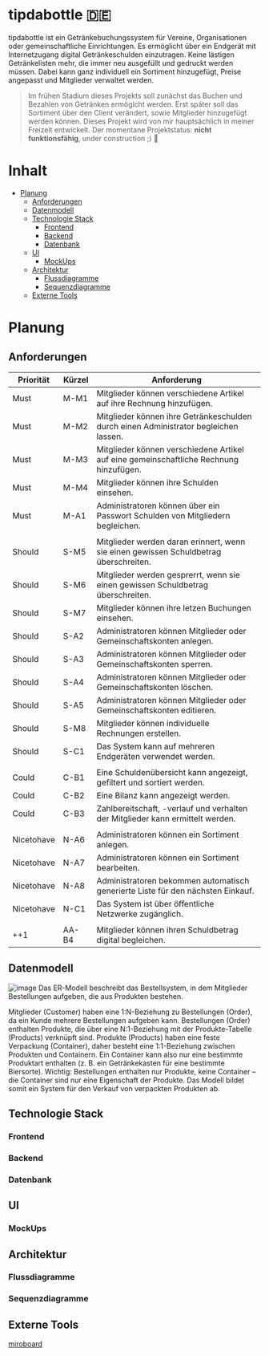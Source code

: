 # tipdabottle 🇩🇪
tipdabottle ist ein Getränkebuchungssystem für Vereine, Organisationen oder gemeinschaftliche Einrichtungen. Es ermöglicht über ein Endgerät mit Internetzugang digital Getränkeschulden einzutragen. Keine lästigen Getränkelisten mehr, die immer neu ausgefüllt und gedruckt werden müssen. Dabei kann ganz individuell ein Sortiment hinzugefügt, Preise angepasst und Mitglieder verwaltet werden.
> Im frühen Stadium dieses Projekts soll zunächst das Buchen und Bezahlen von Getränken ermöglcht werden. Erst später soll das Sortiment über den Client verändert, sowie Mitglieder hinzugefügt werden können.
> Dieses Projekt wird von mir hauptsächlich in meiner Freizeit entwickelt. Der momentane Projektstatus: **nicht funktionsfähig**, under construction ;)
> 🚧

# Inhalt
- [Planung](#planung)
  - [Anforderungen](#anforderungen)
  - [Datenmodell](#datenmodell)
  - [Technologie Stack](#technologie-stack)
    - [Frontend](#frontend)
    - [Backend](#backend)
    - [Datenbank](#datenbank)
  - [UI](#ui)
    - [MockUps](#mockups)
  - [Architektur](#architektur)
    - [Flussdiagramme](#flussdiagramme)
    - [Sequenzdiagramme](#sequenzdiagramme)
  - [Externe Tools](#externe-tools)
# Planung
## Anforderungen
| Priorität  | Kürzel | Anforderung |
|-------|------|---------------------------|
| Must | M-M1 | Mitglieder können verschiedene Artikel auf ihre Rechnung hinzufügen. |
| Must | M-M2 | Mitglieder können ihre Getränkeschulden durch einen Administrator begleichen lassen. |
| Must | M-M3 | Mitglieder können verschiedene Artikel auf eine gemeinschaftliche Rechnung hinzufügen. |
| Must | M-M4 | Mitglieder können ihre Schulden einsehen. |
| Must | M-A1 | Administratoren können über ein Passwort Schulden von Mitgliedern begleichen. |
||
| Should | S-M5 | Mitglieder werden daran erinnert, wenn sie einen gewissen Schuldbetrag überschreiten. |
| Should | S-M6 | Mitglieder werden gesprerrt, wenn sie einen gewissen Schuldbetrag überschreiten. |
| Should | S-M7 | Mitglieder können ihre letzen Buchungen einsehen. |
| Should | S-A2 | Administratoren können Mitglieder oder Gemeinschaftskonten anlegen. |
| Should | S-A3 | Administratoren können Mitglieder oder Gemeinschaftskonten sperren. |
| Should | S-A4 | Administratoren können Mitglieder oder Gemeinschaftskonten löschen. |
| Should | S-A5 | Administratoren können Mitglieder oder Gemeinschaftskonten editieren. |
| Should | S-M8 | Mitglieder können individuelle Rechnungen erstellen. |
| Should | S-C1 | Das System kann auf mehreren Endgeräten verwendet werden. |
||
| Could | C-B1 | Eine Schuldenübersicht kann angezeigt, gefiltert und sortiert werden. |
| Could | C-B2 | Eine Bilanz kann angezeigt werden. |
| Could | C-B3 | Zahlbereitschaft, -verlauf und verhalten der Mitglieder kann ermittelt werden. |
||
| Nicetohave | N-A6 | Administratoren können ein Sortiment anlegen. |
| Nicetohave | N-A7 | Administratoren können ein Sortiment bearbeiten. |
| Nicetohave | N-A8 | Administratoren bekommen automatisch generierte Liste für den nächsten Einkauf. |
| Nicetohave | N-C1 | Das System ist über öffentliche Netzwerke zugänglich. |
||
| ++1 | AA-B4 | Mitglieder können ihren Schuldbetrag digital begleichen. |


## Datenmodell
![image](https://github.com/user-attachments/assets/90b73584-08f4-4835-bae3-1cfaf92ad6ed)
Das ER-Modell beschreibt das Bestellsystem, in dem Mitglieder Bestellungen aufgeben, die aus Produkten bestehen.

Mitglieder (Customer) haben eine 1:N-Beziehung zu Bestellungen (Order), da ein Kunde mehrere Bestellungen aufgeben kann.
Bestellungen (Order) enthalten Produkte, die über eine N:1-Beziehung mit der Produkte-Tabelle (Products) verknüpft sind.
Produkte (Products) haben eine feste Verpackung (Container), daher besteht eine 1:1-Beziehung zwischen Produkten und Containern. Ein Container kann also nur eine bestimmte Produktart enthalten (z. B. ein Getränkekasten für eine bestimmte Biersorte).
Wichtig: Bestellungen enthalten nur Produkte, keine Container – die Container sind nur eine Eigenschaft der Produkte. Das Modell bildet somit ein System für den Verkauf von verpackten Produkten ab. 

## Technologie Stack
### Frontend
### Backend
### Datenbank
## UI
### MockUps
## Architektur
### Flussdiagramme
### Sequenzdiagramme
## Externe Tools
[miroboard](https://miro.com/app/board/uXjVIOwNnL4=/?share_link_id=971222298874)
